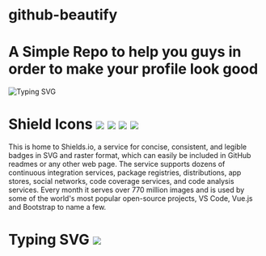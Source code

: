 # github-beautify
<h1>A Simple Repo to help you guys in order to make your profile look good </h1>


<!--     (https://git.io/typing-svg)     -->
![Typing SVG](https://readme-typing-svg.herokuapp.com?font=comic+sans&color=%23D108F7&lines=A+Simple+Repo)



# Shield Icons ![](https://img.shields.io/badge/Icons-like-white?logo=quasar&style=for-the-badge) ![](https://img.shields.io/badge/or-this-purple?logo=accenture&style=flat-square) ![](https://img.shields.io/badge/Maybe-This-blue?logo=quaser&style=plastic)  ![](https://img.shields.io/badge/Too-%3F-red?logo=quaser&style=social)

This is home to Shields.io, a service for concise, consistent, and legible badges in SVG and raster format, which can easily be included in GitHub readmes or any other web page. The service supports dozens of continuous integration services, package registries, distributions, app stores, social networks, code coverage services, and code analysis services. Every month it serves over 770 million images and is used by some of the world's most popular open-source projects, VS Code, Vue.js and Bootstrap to name a few.


# Typing SVG    ![](https://readme-typing-svg.herokuapp.com?color=%2300D8F7&width=300&height=30&size=16&lines=This+is+how+it+looks;Example+for+second+line;Or+maybe+even+more) 
